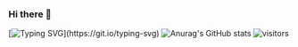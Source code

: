 ### Hi there 👋

[![Typing SVG](https://readme-typing-svg.herokuapp.com/?lines=Hello+World.;Welcome+to+my+github+profile.;Try+googling+harjasnagi.)](https://git.io/typing-svg)
![Anurag's GitHub stats](https://github-readme-stats.vercel.app/api?username=harjasnagi&show_icons=true&theme=nightowl)
![visitors](https://visitor-badge.glitch.me/badge?page_id=harjasnagi.visitor-badge)

<!--
**harjasnagi/harjasnagi** is a ✨ _special_ ✨ repository because its `README.md` (this file) appears on your GitHub profile.

Here are some ideas to get you started:

- 🔭 I’m currently working on ...
- 🌱 I’m currently learning ...
- 👯 I’m looking to collaborate on ...
- 🤔 I’m looking for help with ...
- 💬 Ask me about ...
- 📫 How to reach me: ...
- 😄 Pronouns: ...
- ⚡ Fun fact: ...
-->
